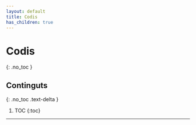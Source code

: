 ```yaml
---
layout: default
title: Codis
has_children: true
---
```

<!-- 
# **Codis**
{: .no_toc }

## Continguts
{: .no_toc .text-delta }

1. TOC
{:toc} -->

# Codis
{: .no_toc }

## Continguts
{: .no_toc .text-delta }

1. TOC
{:toc}

---
